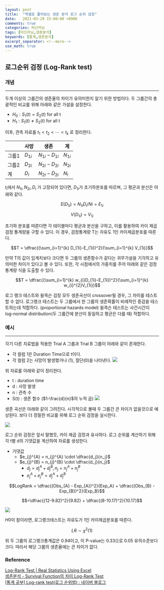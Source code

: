 ```yaml
---
layout: post
title:  "엑셀로 풀어보는 생존 분석 로그 순위 검정"
date:   2021-03-29 15:00:00 +0900
comments: true
categories: 머신러닝
tags: [머신러닝,생존분석]
keywords: [통계,생존분석]
excerpt_separator: <!--more-->
use_math: true
---
```


## 로그순위 검정 (Log-Rank test)

### 개념
---

두개 이상의 그룹간의 생존율의 차이가 유의미한지 알기 위한 방법이다.
두 그룹간의 총괄적인 비교를 위해 아래와 같은 가설을 설정한다.

- $H_0 : S_1(t) = S_2(t) \text{ for all t}$ 
- $H_1 : S_1(t) \neq S_2(t) \text{ for all t}$ 

이후, 관측 자료를 $t_1 < t_2 < \cdots < t_k$ 로 정리한다.


|       | 사망 | 생존 | 계  |
| ----- | ---- | ---- | --- |
| 그룹1 | $D_{1i}$     |   $N_{1i}-D_{1i}$   | $N_{1i}$    |
| 그룹2 |  $D_{2i}$    |   $N_{2i}-D_{2i}$   | $N_{2i}$    |
| 계    |    $D_{i}$  |   $N_{2i}-D_{2i}$   | $N_{i}$    |


$t_i$에서 $N_{1i},N_{2i},D_{i}$ 가 고정되어 있다면, $D_{1i}$가 초기하분포를 따르며, 그 평균과 분산은 아래와 같다.<br>


$$E(D_{1i}) = N_{1i}D_{i}/N{i} = E_{1i}$$


$$V(D_{1i}) = V_{1i}$$


초기하 분포를 따른다면 각 테이블마다 평균과 분산을 구하고, 이를 활용하여 카이 제곱 검정 통계량을 구할 수 있다. 이 경우, 검정통계량 T는 자유도 1인 카이제곱분포를 따른다.

$$T = \dfrac{(\sum_{i=1}^{k} D_{1i}-E_{1i})^2}{\sum_{i=1}^{k} V_{1i}}$$


만약 T의 값이 임계치보다 크다면 두 그룹의 생존함수가 같다는 귀무가설을 기각하고 유의미한 차이가 있다고 볼 수 있다. 또한, 각 시점에서의 가중치를 주어 아래와 같은 검정통계량 식을 도출할 수 있다.

$$T = \dfrac{(\sum_{i=1}^{k} w_{i}D_{1i}-E_{1i})^2}{\sum_{i=1}^{k} w_{i}^{2}V_{1i}}$$


로그 랭크 테스트와 윌콕슨 검정 모두 생존곡선이 crossover될 경우, 그 차이를 테스트할 수 없다.
로그랭크 테스트는 두 그룹에서 한 그룹의 생존확률이 비례적인 증감을 테스트하는데 적합하다. (proportional hazards model)
윌콕슨 테스트는 사건시간이 log-normal distribution(두 그룹간에 분산이 동일하고 평균은 다를 때) 적합하다.


### 예시
---

각기 다른 치료법을 적용한 Trial A 그룹과 Trial B 그룹이 아래와 같이 존재한다.
- 각 컬럼 1은 Duration Time으로 t이다.
- 각 컬럼 2는 사망이 발생했거나 (1), 절단(0)을 나타낸다.
![](https://i.imgur.com/eSbdZ1G.png)

위 자료를 아래와 같이 정리한다.
- t : duration time
- d : 사망 발생
- n : 관측 수
- S(t) : 생존 함수 ($1-\frac{d}{n}$의 누적 곱)
![](https://i.imgur.com/PH7yb8x.png)

생존 곡선은 아래와 같이 그려진다. 시각적으로 볼때 두 그룹간 큰 차이가 없을것으로 예상된다. 보다 더 정밀한 비교를 위해 로그 순위 검정을 실시한다.

![](https://i.imgur.com/6joIQbd.png)

로그 순위 검정은 앞서 말했듯, 카이 제곱 검정과 유사하다. 로그 순위를 계산하기 위해 각 t별 d의 기댓값을 계산하여 자료를 생성한다.
- 기댓값
	- $e_{j}^{A} = n_{j}^{A} \cdot \dfrac{d_j}{n_j}$  
	- $e_{j}^{B} = n_{j}^{B} \cdot \dfrac{d_j}{n_j}$  
		- $d_j = d_j^A+d_j^B, n_j = n_j^A+n_j^B$ 
		- $e_j^A + e_j^B = d_j^A + d_j^B$

$$LogRank = \dfrac{(Obs_{A} - Exp_{A})^2}{Exp_A} + \dfrac{(Obs_{B} - Exp_{B})^2}{Exp_B}$$


$$=\dfrac{(12-9.82)^2}{9.82} + \dfrac{(8-10.17)^2}{10.17}$$


![](https://i.imgur.com/xFaXp0m.png)

$H0$이 참이라면, 로그랭크테스트는 자유도가 1인 카이제곱분포를 따른다.

$$LR \sim \chi^2(1)$$


위 두 그룹의 로그랭크통계값은 0.94이고, 이 P-value는 0.33으로 0.05 유의수준보다 크다.
따라서 해당 그룹의 생존율에는 큰 차이가 없다.

### Reference

[Log-Rank Test | Real Statistics Using Excel](https://real-statistics.com/survival-analysis/kaplan-meier-procedure/log-rank-test/)<br>
[생존분석 - Survival Function의 차이 Log-Rank Test](https://boogling.tistory.com/entry/%EC%83%9D%EC%A1%B4%EB%B6%84%EC%84%9D-Survival-Function%EC%9D%98-%EC%B0%A8%EC%9D%B4-Log-Rank-Test)<br>
[[통계 공부] Log-rank test(로그 순위법) : 네이버 블로그](https://m.blog.naver.com/PostView.naver?isHttpsRedirect=true&blogId=euleekwon&logNo=221441257643)